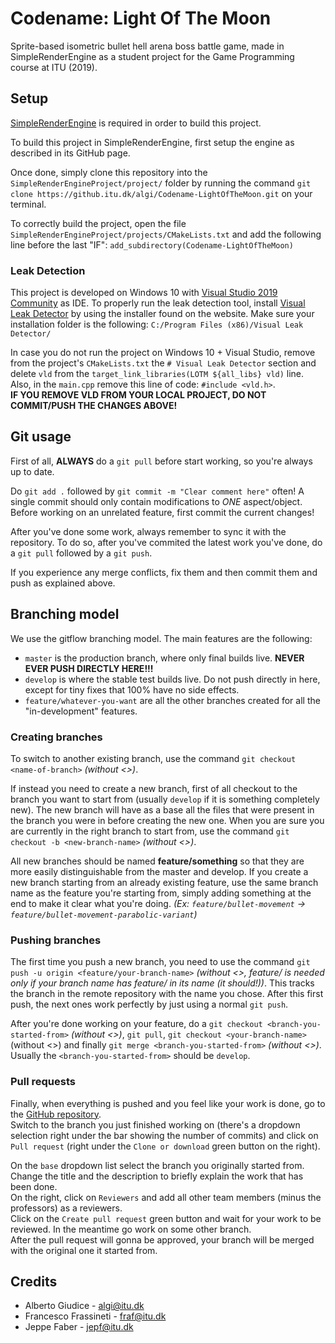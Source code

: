 # Codename: Light Of The Moon
Sprite-based isometric bullet hell arena boss battle game, made in SimpleRenderEngine as a student project for the Game Programming course at ITU (2019).

## Setup
[SimpleRenderEngine](https://github.com/mortennobel/SimpleRenderEngineProject) is required in order to build this project.  

To build this project in SimpleRenderEngine, first setup the engine as described in its GitHub page.  

Once done, simply clone this repository into the `SimpleRenderEngineProject/project/` folder by running the command `git clone https://github.itu.dk/algi/Codename-LightOfTheMoon.git` on your terminal.  

To correctly build the project, open the file `SimpleRenderEngineProject/projects/CMakeLists.txt` and add the following line before the last "IF": `add_subdirectory(Codename-LightOfTheMoon)`  

### Leak Detection

This project is developed on Windows 10 with [Visual Studio 2019 Community](https://visualstudio.microsoft.com/it/downloads/) as IDE. To properly run the leak detection tool, install [Visual Leak Detector](https://kinddragon.github.io/vld/) by using the installer found on the website. Make sure your installation folder is the following: `C:/Program Files (x86)/Visual Leak Detector/`  

In case you do not run the project on Windows 10 + Visual Studio, remove from the project's `CMakeLists.txt` the `# Visual Leak Detector` section and delete `vld` from the `target_link_libraries(LOTM ${all_libs} vld)` line.  
Also, in the `main.cpp` remove this line of code: `#include <vld.h>`.  
**IF YOU REMOVE VLD FROM YOUR LOCAL PROJECT, DO NOT COMMIT/PUSH THE CHANGES ABOVE!**

## Git usage
First of all, **ALWAYS** do a `git pull` before start working, so you're always up to date.  

Do `git add .` followed by `git commit -m "Clear comment here"` often! A single commit should only contain modifications to *ONE* aspect/object. Before working on an unrelated feature, first commit the current changes!  

After you've done some work, always remember to sync it with the repository. To do so, after you've commited the latest work you've done, do a `git pull` followed by a `git push`.  

If you experience any merge conflicts, fix them and then commit them and push as explained above.

## Branching model
We use the gitflow branching model. The main features are the following:  
* `master` is the production branch, where only final builds live. **NEVER EVER PUSH DIRECTLY HERE!!!**
* `develop` is where the stable test builds live. Do not push directly in here, except for tiny fixes that 100% have no side effects.
* `feature/whatever-you-want` are all the other branches created for all the "in-development" features.

### Creating branches

To switch to another existing branch, use the command `git checkout <name-of-branch>` *(without <>)*.  

If instead you need to create a new branch, first of all checkout to the branch you want to start from (usually `develop` if it is something completely new). The new branch will have as a base all the files that were present in the branch you were in before creating the new one. When you are sure you are currently in the right branch to start from, use the command `git checkout -b <new-branch-name>` *(without <>)*.  

All new branches should be named **feature/something** so that they are more easily distinguishable from the master and develop. If you create a new branch starting from an already existing feature, use the same branch name as the feature you're starting from, simply adding something at the end to make it clear what you're doing. *(Ex: `feature/bullet-movement` -> `feature/bullet-movement-parabolic-variant`)*  

### Pushing branches

The first time you push a new branch, you need to use the command `git push -u origin <feature/your-branch-name>` *(without <>, feature/ is needed only if your branch name has feature/ in its name (it should!))*. This tracks the branch in the remote repository with the name you chose. After this first push, the next ones work perfectly by just using a normal `git push`.  

After you're done working on your feature, do a `git checkout <branch-you-started-from>` *(without <>)*, `git pull`, `git checkout <your-branch-name>` (without <>) and finally `git merge <branch-you-started-from>` *(without <>)*. Usually the `<branch-you-started-from>` should be `develop`.  

### Pull requests

Finally, when everything is pushed and you feel like your work is done, go to the [GitHub repository](https://github.itu.dk/algi/Codename-LightOfTheMoon.git).  
Switch to the branch you just finished working on (there's a dropdown selection right under the bar showing the number of commits) and click on `Pull request` (right under the `Clone or download` green button on the right).  

On the `base` dropdown list select the branch you originally started from.  
Change the title and the description to briefly explain the work that has been done.  
On the right, click on `Reviewers` and add all other team members (minus the professors) as a reviewers.  
Click on the `Create pull request` green button and wait for your work to be reviewed. In the meantime go work on some other branch.  
After the pull request will gonna be approved, your branch will be merged with the original one it started from.

## Credits
* Alberto Giudice - [algi@itu.dk](algi@itu.dk)
* Francesco Frassineti - [fraf@itu.dk](fraf@itu.dk)
* Jeppe Faber - [jepf@itu.dk](mailto:jepf@itu.dk)